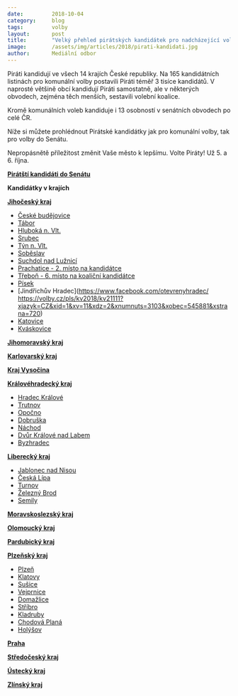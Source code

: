 ```yaml
---
date:         2018-10-04
category:     blog
tags:         volby
layout:       post
title:        "Velký přehled pirátských kandidátek pro nadcházející volby"
image:        /assets/img/articles/2018/pirati-kandidati.jpg
author:       Mediální odbor
---
```


Piráti kandidují ve všech 14 krajích České republiky. Na 165 kandidátních listinách pro komunální volby postavili Piráti téměř 3 tisíce kandidátů. V naprosté většině obcí kandidují Piráti samostatně, ale v některých obvodech, zejména těch menších, sestavili volební koalice. 

Kromě komunálních voleb kandiduje i 13 osobností v senátních obvodech po celé ČR. 

Níže si můžete prohlédnout Pirátské kandidátky jak pro komunální volby, tak pro volby do Senátu.

Nepropásnětě příležitost změnit Vaše město k lepšímu. Volte Piráty! Už 5. a 6. října.

**[Pirátští kandidáti do Senátu](https://senat.pirati.cz)**

**Kandidátky v krajích**

**[Jihočeský kraj](https://jihocesky.pirati.cz/volby/)**
* [České budějovice](https://cb.pirati.cz/)
* [Tábor](https://tabor.pirati.cz/volby/)   
* [Hluboká n. Vlt.](https://www.facebook.com/nezavisli.s.podporou.piratu.hluboka/)
* [Srubec](https://volby.cz/pls/kv2018/kv21111?xjazyk=CZ&xid=1&xv=11&xdz=1&xnumnuts=3101&xobec=545066&xstrana=541)
* [Týn n. Vlt.](https://www.facebook.com/PiratiTyn/)
* [Soběslav](http://pirati.sobeslav.cz/)
* [Suchdol nad Lužnicí](https://www.facebook.com/pro.suchdol/)
* [Prachatice - 2. místo na kandidátce](https://www.facebook.com/ziveprachatice/)
* [Třeboň - 6. místo na koaliční kandidátce](https://www.facebook.com/zelenitrebon/)
* [Písek](https://volby.cz/pls/kv2018/kv21111?xjazyk=CZ&xid=1&xv=11&xdz=2&xnumnuts=3104&xobec=549240&xstrana=720)
* [Jindřichův Hradec](https://www.facebook.com/otevrenyhradec/     https://volby.cz/pls/kv2018/kv21111?xjazyk=CZ&xid=1&xv=11&xdz=2&xnumnuts=3103&xobec=545881&xstrana=720)
* [Katovice](https://katovice.pirati.cz/)
* [Kváskovice](https://volby.cz/pls/kv2018/kv21111?xjazyk=CZ&xid=1&xv=12&xdz=1&xnumnuts=3106&xobec=536750&xstrana=720)

**[Jihomoravský kraj](https://jihomoravsky.pirati.cz/volby2018/)**

**[Karlovarský kraj](http://piratikvk.cz/komunalni-volby-2018/)**

**[Kraj Vysočina](https://vysocina.pirati.cz/komunalni-volby/)**

**[Královéhradecký kraj](https://piratihk.cz/)**
* [Hradec Králové](https://piratihk.cz/kandidati/)
* [Trutnov](https://www.piratitrutnov.cz/)
* [Opočno](https://volby.cz/pls/kv2018/kv21111?xjazyk=CZ&xid=1&xv=11&xdz=2&xnumnuts=5204&xobec=576590&xstrana=720)
* [Dobruška](https://www.facebook.com/PiratiDobruska/)
* [Náchod](https://www.facebook.com/NezavisliPiratiZeleniNachod/)
* [Dvůr Králové nad Labem](https://volby.cz/pls/kv2018/kv21111?xjazyk=CZ&xid=1&xv=12&xdz=2&xnumnuts=5205&xobec=579203&xstrana=720)
* [Byzhradec](https://volby.cz/pls/kv2018/kv21111?xjazyk=CZ&xid=1&xv=11&xdz=1&xnumnuts=5204&xobec=576174&xstrana=720)

**[Liberecký kraj](https://liberecky.pirati.cz/)**
* [Jablonec nad Nisou](https://jablonec.pirati.cz)
* [Česká Lípa](http://piraticl.cz)
* [Turnov](https://turnov.pirati.cz)
* [Železný Brod](https://zeleznybrod.pirati.cz)
* [Semily](https://semily.pirati.cz)

**[Moravskoslezský kraj](https://moravskoslezsky.pirati.cz/)**

**[Olomoucký kraj](https://olomoucky.pirati.cz/volby/komunalni/2018/)**

**[Pardubický kraj](https://pardubicky.pirati.cz/)**

**[Plzeňský kraj](https://plzen.pirati.cz/)**
* [Plzeň](https://plzen.pirati.cz/komunalni-volby/)
* [Klatovy](http://piratiklatovy.cz/)
* [Sušice](https://susice.pirati.cz/)
* [Vejprnice](http://vejprnicetpn.cz/)
* [Domažlice](https://www.facebook.com/piratido/)
* [Stříbro](https://www.facebook.com/pirati.stribro/)
* [Kladruby](https://www.volby.cz/pls/kv2018/kv21111?xjazyk=CZ&xid=1&xv=12&xdz=2&xnumnuts=3207&xobec=560928&xstrana=720)
* [Chodová Planá](https://www.volby.cz/pls/kv2018/kv21111?xjazyk=CZ&xid=1&xv=12&xdz=6&xnumnuts=3207&xobec=560901&xstrana=720)
* [Holýšov](https://www.volby.cz/pls/kv2018/kv21111?xjazyk=CZ&xid=1&xv=12&xdz=2&xnumnuts=3201&xobec=553654&xstrana=541)

**[Praha](https://praha.pirati.cz/mestske-casti/)**

**[Středočeský kraj](https://stredocesky.pirati.cz/volby/2018/komunalni/)**

**[Ústecký kraj](https://ustecky.pirati.cz/komunalni-volby/)**

**[Zlínský kraj](https://zlinsky.pirati.cz/volby-2018/komunalni/)**

